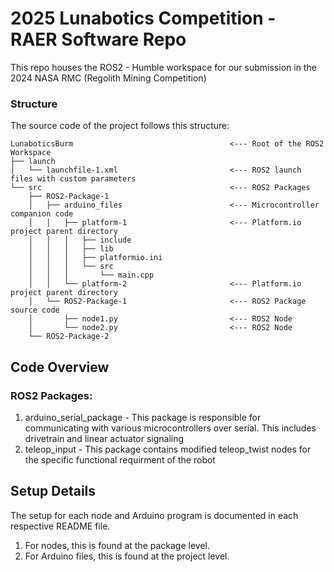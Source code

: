 # 2025 Lunabotics Competition - RAER Software Repo

This repo houses the ROS2 - Humble workspace for our submission in the 2024 NASA RMC (Regolith Mining Competition)


### Structure

The source code of the project follows this structure:

```
LunaboticsBurm                                   <--- Root of the ROS2 Workspace
├── launch
│   └── launchfile-1.xml                         <--- ROS2 launch files with custom parameters
└── src                                          <--- ROS2 Packages
    ├── ROS2-Package-1
    │   ├── arduino_files                        <--- Microcontroller companion code
    │   │   ├── platform-1                       <--- Platform.io project parent directory
    │   │   │   ├── include
    │   │   │   ├── lib
    │   │   │   ├── platformio.ini
    │   │   │   └── src
    │   │   │       └── main.cpp
    │   │   └── platform-2                       <--- Platform.io project parent directory
    │   └── ROS2-Package-1                       <--- ROS2 Package source code
    │       ├── node1.py                         <--- ROS2 Node
    │       └── node2.py                         <--- ROS2 Node
    └── ROS2-Package-2      
```

## Code Overview

### ROS2 Packages:

1. arduino_serial_package - This package is responsible for communicating with various microcontrollers over serial. This includes drivetrain and linear actuator signaling
2. teleop_input - This package contains modified teleop_twist nodes for the specific functional requirment of the robot

## Setup Details

The setup for each node and Arduino program is documented in each respective README file.

1. For nodes, this is found at the package level.
2. For Arduino files, this is found at the project level.
